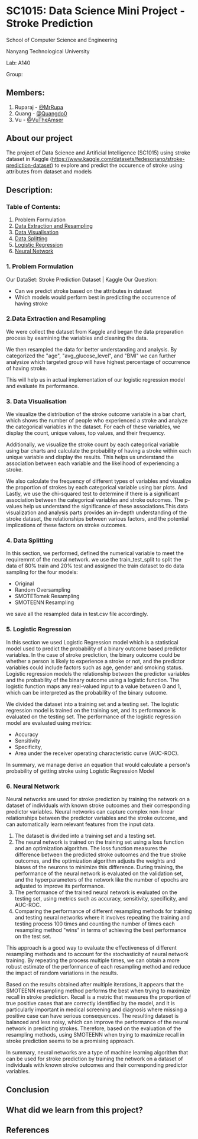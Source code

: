 # SC1015: Data Science Mini Project - Stroke Prediction

School of Computer Science and Engineering

Nanyang Technological University

Lab: A140

Group:

## Members:
	
1. Ruparaj - [@MrRupa](https://github.com/MrRupa)
2. Quang - [@Quangdo0](https://github.com/Quangdo0)
3. Vu - [@VuTheAmser](https://github.com/VuTheAmser)

## About our project
The project of Data Science and Artificial Intelligence (SC1015) using stroke dataset in Kaggle (https://www.kaggle.com/datasets/fedesoriano/stroke-prediction-dataset) to explore and predict the occurence of stroke using attributes from dataset and models

## Description:

### Table of Contents:
1. Problem Formulation
2. [Data Extraction and Resampling](https://github.com/MrRupa/Sc1015/blob/37de7f199fd46d94c51e8990c349ad3687513222/Data%20Exraction%20and%20resampling.ipynb)
3. [Data Visualisation](https://github.com/MrRupa/Sc1015/blob/9aacca324845dfc257022e55c3744d9d48aa04c0/Data%20Exraction%20and%20resampling.ipynb)
4. [Data Splitting]()
5. [Logistic Regression]()
6. [Neural Network]()


### 1.  Problem Formulation

Our DataSet: Stroke Prediction Dataset | Kaggle 
Our Question: 
- Can we predict stroke based on the attributes in dataset
- Which models would perform best in predicting the occurrence of having stroke


### 2.Data Extraction and Resampling

We were collect the dataset from Kaggle and began the data preparation process by examining the variables and cleaning the data.

We then resampled the data for better understanding and analysis. By categorized the "age", "avg_glucose_level", and "BMI" we can further analysize which targeted group will have highest percentage of occurrence of having stroke.

This will help us in actual implementation of our logistic regression model and evaluate its performance.


### 3. Data Visualisation

We visualize the distribution of the stroke outcome variable in a bar chart, which shows the number of people who experienced a stroke and analyze the categorical variables in the dataset. For each of these variables, we display the count, unique values, top values, and their frequency.

Additionally, we visualize the stroke count by each categorical variable using bar charts and calculate the probability of having a stroke within each unique variable and display the results. This helps us understand the association between each variable and the likelihood of experiencing a stroke.

We also calculate the frequency of different types of variables and visualize the proportion of strokes by each categorical variable using bar plots.
And Lastly, we use the chi-squared test to determine if there is a significant association between the categorical variables and stroke outcomes. The p-values help us understand the significance of these associations.This data visualization and analysis parts provides an in-depth understanding of the stroke dataset, the relationships between various factors, and the potential implications of these factors on stroke outcomes.



### 4. Data Splitting

In this section, we performed, defined the numerical variable to meet the requiremrnt of the neural network. 
we use the train_test_split to split the data of 80% train and 20% test and assigned the train dataset to do data sampling for the four models:
- Original
- Random Oversampling 
- SMOTETomek Resampling
- SMOTEENN Resampling

we save all the resampled data in test.csv file accordingly.

### 5. Logistic Regression

In this section we used Logistic Regression model which is a statistical model used to predict the probability of a binary outcome based predictor variables. In the case of stroke prediction, the binary outcome could be whether a person is likely to experience a stroke or not, and the predictor variables could include factors such as age, gender and smoking status. Logistic regression models the relationship between the predictor variables and the probability of the binary outcome using a logistic function. The logistic function maps any real-valued input to a value between 0 and 1, which can be interpreted as the probability of the binary outcome. 

We divided the dataset into a training set and a testing set. The logistic regression model is trained on the training set, and its performance is evaluated on the testing set. The performance of the logistic regression model are evaluated using metrics:
- Accuracy
- Sensitivity
- Specificity,
- Area under the receiver operating characteristic curve (AUC-ROC). 

In summary, we manage derive an equation that would calculate a person's probability of getting stroke using Logistic Regression Model


### 6. Neural Network

Neural networks are used for stroke prediction by training the network on a dataset of individuals with known stroke outcomes and their corresponding predictor variables. Neural networks can capture complex non-linear relationships between the predictor variables and the stroke outcome, and can automatically learn relevant features from the input data.

1) The dataset is divided into a training set and a testing set. 
2) The neural network is trained on the training set using a loss function and an optimization algorithm. The loss function measures the difference between the predicted stroke outcomes and the true stroke outcomes, and the optimization algorithm adjusts the weights and biases of the neurons to minimize this difference. During training, the performance of the neural network is evaluated on the validation set, and the hyperparameters of the network like the number of epochs are adjusted to improve its performance. 
3) The performance of the trained neural network is evaluated on the testing set, using metrics such as accuracy, sensitivity, specificity, and AUC-ROC. 
4) Comparing the performance of different resampling methods for training and testing neural networks where it involves repeating the training and testing process 100 times and counting the number of times each resampling method "wins" in terms of achieving the best performance on the test set.

This approach is a good way to evaluate the effectiveness of different resampling methods and to account for the stochasticity of neural network training. By repeating the process multiple times, we can obtain a more robust estimate of the performance of each resampling method and reduce the impact of random variations in the results.

Based on the results obtained after multiple iterations, it appears that the SMOTEENN resampling method performs the best when trying to maximize recall in stroke prediction. Recall is a metric that measures the proportion of true positive cases that are correctly identified by the model, and it is particularly important in medical screening and diagnosis where missing a positive case can have serious consequences.  The resulting dataset is balanced and less noisy, which can improve the performance of the neural network in predicting strokes. Therefore, based on the evaluation of the resampling methods, using SMOTEENN when trying to maximize recall in stroke prediction seems to be a promising approach. 

In summary, neural networks are a type of machine learning algorithm that can be used for stroke prediction by training the network on a dataset of individuals with known stroke outcomes and their corresponding predictor variables. 


## Conclusion

## What did we learn from this project?


## References




